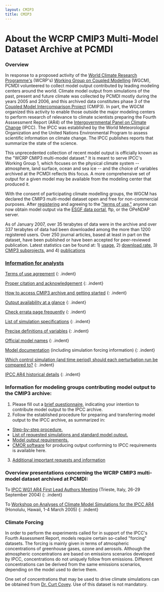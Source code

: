 ```yaml
---
layout: CMIP3
title: CMIP3
---
```


# About the WCRP CMIP3 Multi-Model Dataset Archive at PCMDI

### Overview

In response to a proposed activity of the [World Climate Research Programme's](https://www.wcrp-climate.org/) (WCRP's) [Working Group on Coupled Modelling](https://www.wcrp-climate.org/wgcm-overview) (WGCM),  PCMDI volunteered to collect model output contributed by leading modeling centers around the world.  Climate model output from simulations of the past, present and future climate was collected by PCMDI mostly during the years 2005 and 2006, and this archived data constitutes phase 3 of the [Coupled Model Intercomparison Project](/mips/cmip/about-cmip.html) (CMIP3).  In part, the WGCM organized this activity to enable those outside the major modeling centers to perform research of relevance to climate scientists preparing the Fourth Asssessment Report (AR4) of the [Intergovernmental Panel on Climate Change](http://www.ipcc.ch/) (IPCC).  The IPCC was established by the World Meteorological Organization and the United Nations Environmental Program to assess scientific information on climate change. The IPCC publishes reports that summarize the state of the science.

This unprecedented collection of recent model output is officially known as the "WCRP CMIP3 multi-model dataset."  It is meant to serve IPCC's Working Group 1, which  focuses on the physical climate system -- atmosphere, land surface, ocean and sea ice -- and the choice of variables archived at the PCMDI reflects this focus.  A more comprehensive set of output for a given model may be available from the modeling center that produced it.

With the consent of participating climate modelling groups, the WGCM has declared the CMIP3 multi-model dataset open and free for non-commercial purposes. After [registering](https://esgf-node.llnl.gov/projects/cmip3/) and agreeing to the ["terms of use,"](/ipcc/info_for_analysts.html#Terms_of_use) anyone can now obtain model output via the [ESGF data portal](https://esgf-node.llnl.gov), ftp, or the OPeNDAP server.

As of January 2007, over 35 terabytes of data were in the archive and over 337 terabytes of data had been downloaded among the more than 1200 registered users.  Over 250 journal articles, based at least in part on the dataset, have been published or have been accepted for peer-reviewed publication.  Latest statistics can be found at: 1) [usage](/ipcc/usage_statistics.html), 2) [download rate](/ipcc/download_rate.gif), 3) [CMIP3 subprojects](/ipcc/diagnostic_subprojects.html), and 4) [publications](/ipcc/subproject_publications.html)

### [Information for analysts](/ipcc/info_for_analysts.html)

[Terms of use agreement](/ipcc/info_for_analysts.html#Terms_of_use)
{: .indent}

[Proper citation and acknowledgement](/ipcc/info_for_analysts.html#Proper_acknowledgement)
{: .indent}

[How to access CMIP3 archive and getting started](/ipcc/info_for_analysts.html#getting_started)
{: .indent}

[Output availability at a glance](/ipcc/data_status_tables.htm)
{: .indent}

[Check errata page frequently](/ipcc/info_for_analysts.html#Check_errata)
{: .indent}

[List of simulation specifications](/ipcc/standard_output.html#Experiments)
{: .indent}

[Precise definitions of variables](/ipcc/standard_output.html)
{: .indent}

[Official model names](/ipcc/model_documentation/ipcc_model_documentation.html)
{: .indent}

[Model documentation](/ipcc/model_documentation/ipcc_model_documentation.html) (including simulation forcing information)
{: .indent}

[Which control simulation (and time period) should each perturbation run be compared to?](/ipcc/info_for_analysts.html#time_info)
{: .indent}


[IPCC AR4 historical details](/ipcc/historical_details.html)
{: .indent}

### Information for modeling groups contributing model output to the CMIP3 archive:

1. Please fill out a [brief questionnaire](/ipcc/simulation_questionnaire.html), indicating your intention to contribute model output to the IPCC archive.
2. Follow the established procedure for preparing and transferring model output to the IPCC archive, as summarized in:
* [Step-by-step procedure.](/ipcc/data_transfer_procedure.html)
* [List of requested simulations and standard model output.](/ipcc/standard_output.html)
* [Model output requirements.](/ipcc/IPCC_output_requirements.htm)
* [CMOR software](https://cmor.llnl.gov/) for producing output conforming to IPCC requirements is available here.
3. [Additional important requests and information](/ipcc/info_for_modeling_groups.html)

### Overview presentations concerning the WCRP CMIP3 multi-model dataset archived at PCMDI:

To [IPCC WG1 AR4 First Lead Authors Meeting](/ipcc/Trieste_viewgraphs.pdf) (Trieste, Italy, 26-29 September 2004)
{: .indent}

To [Workshop on Analyses of Climate Model Simulations for the IPCC AR4](/ipcc/Hawaii_viewgraphs.pdf) (Honolulu, Hawaii, 1-4 March 2005)
{: .indent}

### Climate Forcing

In order to perform the experiments called for in support of the IPCC's Fourth Assessment Report, models require certain so-called "forcing" datasets. The forcing is mainly given in terms of atmospheric concentrations of greenhouse gases, ozone and aerosols. Although the atmospheric concentrations are based on emissions scenarios developed by IPCC, concentrations do not uniquely follow from emissions. Different concentrations can be derived from the same emissions scenarios, depending on the model used to derive them.

One set of concentrations that may be used to drive climate simulations can be obtained from [Dr. Curt Covey]({{site.baseurl}}/staff/covey/). Use of this dataset is not mandatory.




